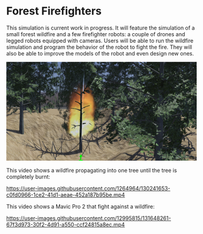 


# Forest Firefighters

This simulation is current work in progress.
It will feature the simulation of a small forest wildfire and a few firefighter robots: a couple of drones and legged robots equipped with cameras.
Users will be able to run the wildfire simulation and program the behavior of the robot to fight the fire.
They will also be able to improve the models of the robot and even design new ones.

![screenshot](forest_fire.png)

This video shows a wildfire propagating into one tree until the tree is completely burnt:

https://user-images.githubusercontent.com/1264964/130241653-c0fd0966-1ce2-41d1-aeae-452a187b95be.mp4

This video shows a Mavic Pro 2 that fight against a wildfire:

https://user-images.githubusercontent.com/12995815/131648261-67f3d973-30f2-4d91-a550-ccf24815a8ec.mp4
